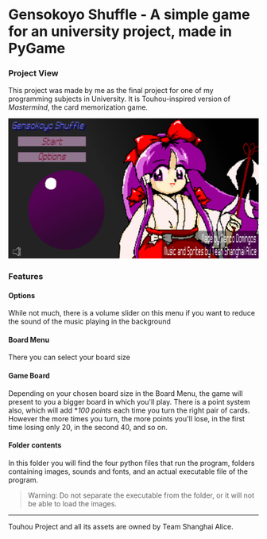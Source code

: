# Gensokoyo Shuffle - A simple game for an university project, made in PyGame

### Project View
This project was made by me as the final project for one of my programming subjects in University. It is Touhou-inspired version of *Mastermind*, the card memorization game. 

![big dog](titlescreen.png)

### Features
#### Options
While not much, there is a volume slider on this menu if you want to reduce the sound of the music playing in the background

#### Board Menu
There you can select your board size

#### Game Board
Depending on your chosen board size in the Board Menu, the game will present to you a bigger board in which you'll play. There is a point system also, which will add **100 points* each time you turn the right pair of cards. However the more times you turn, the more points you'll lose, in the first time losing only 20, in the second 40, and so on.

#### Folder contents
In this folder you will find the four python files that run the program, folders containing images, sounds and fonts, and an actual executable file of the program.

> Warning: Do not separate the executable from the folder, or it will not be able to load the images.
---
Touhou Project and all its assets are owned by Team Shanghai Alice.